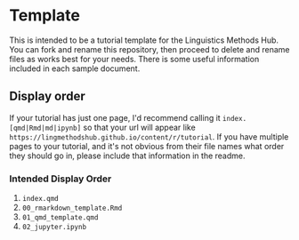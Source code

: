 # Template

This is intended to be a tutorial template for the Linguistics Methods Hub. You can fork and rename this repository, then proceed to delete and rename files as works best for your needs. There is some useful information included in each sample document.

## Display order

If your tutorial has just one page, I'd recommend calling it `index.[qmd|Rmd|md|ipynb]` so that your url will appear like `https://lingmethodshub.github.io/content/r/tutorial`. If you have multiple pages to your tutorial, and it's not obvious from their file names what order they should go in, please include that information in the readme.

### Intended Display Order

1.  `index.qmd`
2.  `00_rmarkdown_template.Rmd`
3.  `01_qmd_template.qmd`
4.  `02_jupyter.ipynb`
